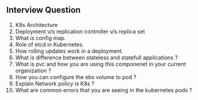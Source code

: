## Interview Question

1. K8s Architecture
2. Deployment v/s replication controller v/s replica set
3. What is config map.
4. Role of etcd in Kubernetes.
5. How rolling updates work in a deployment.
6. What is difference between stateless and statefull applications ?
7. What is pvc and how you are using this componenet in your current organization ?
8. How you can configure the ebs volume to pod ?
9. Explain Network policy is K8s ?
10. What are common errors that you are seeing in the kubernetes pods ?


